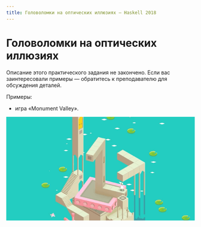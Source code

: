 ```yaml
---
title: Головоломки на оптических иллюзиях — Haskell 2018
---
```


Головоломки на оптических иллюзиях
==================================

Описание этого практического задания не закончено.
Если вас заинтересовали примеры — обратитесь к преподавателю для обсуждения деталей.

Примеры:

- игра «Monument Valley».

![Monument Valley](images/monument_valley.gif)

